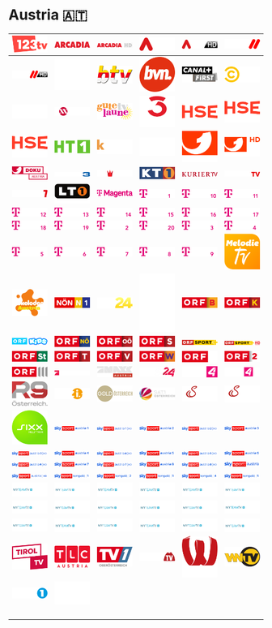 # Austria 🇦🇹

| ![123-tv] | ![arcadia] | ![arcadia-hd] | ![atv] | ![atv-hd] | ![atv2] |
|:---:|:---:|:---:|:---:|:---:|:---:|
| ![atv2-hd] | ![bergblick] | ![btv-karnten] | ![bvn] | ![canal-plus-first] | ![comedy-central-austria] |
| ![dmax-austria] | ![exxpress-tv] | ![gute-laune-tv] | ![hitradio-o3] | ![hse] | ![hse-extra] |
| ![hse-trend] | ![ht1] | ![k-tv] | ![k19] | ![kabel-eins-austria] | ![kabel-eins-austria-hd] |
| ![kabel-eins-doku-austria] | ![kanal3] | ![krone-tv] | ![kt1] | ![kurier-tv] | ![landle-tv] |
| ![laola1] | ![lt1] | ![magenta-infokanal] | ![magenta-sport-1] | ![magenta-sport-10] | ![magenta-sport-11] |
| ![magenta-sport-12] | ![magenta-sport-13] | ![magenta-sport-14] | ![magenta-sport-15] | ![magenta-sport-16] | ![magenta-sport-17] |
| ![magenta-sport-18] | ![magenta-sport-19] | ![magenta-sport-2] | ![magenta-sport-20] | ![magenta-sport-3] | ![magenta-sport-4] |
| ![magenta-sport-5] | ![magenta-sport-6] | ![magenta-sport-7] | ![magenta-sport-8] | ![magenta-sport-9] | ![melodie-tv] |
| ![nickelodeon-austria] | ![non-n1] | ![oe24] | ![okto] | ![orf-burgenland] | ![orf-karnten] |
| ![orf-kids] | ![orf-niederosterreich] | ![orf-oberosterreich] | ![orf-salzburg] | ![orf-sport-plus] | ![orf-sport-plus-hd] |
| ![orf-steiermark] | ![orf-tirol] | ![orf-vorarlberg] | ![orf-wien] | ![orf1] | ![orf2] |
| ![orf3] | ![prosieben-austria] | ![prosieben-maxx-austria] | ![puls24] | ![puls4] | ![puls4-hd] |
| ![r9] | ![salzi-tv] | ![sat1-gold-osterreich] | ![sat1-osterreich] | ![servus-tv] | ![servus-tv-hd] |
| ![sixx-austria] | ![sky-sport-austria-1] | ![sky-sport-austria-1-hd] | ![sky-sport-austria-2] | ![sky-sport-austria-2-hd] | ![sky-sport-austria-3] |
| ![sky-sport-austria-3-hd] | ![sky-sport-austria-4] | ![sky-sport-austria-4-hd] | ![sky-sport-austria-5] | ![sky-sport-austria-5-hd] | ![sky-sport-austria-6] |
| ![sky-sport-austria-6-hd] | ![sky-sport-austria-7] | ![sky-sport-austria-7-hd] | ![sky-sport-austria-8] | ![sky-sport-austria-8-hd] | ![sky-sport-austria] |
| ![sky-sport-austria-hd] | ![sky-sport-kompakt-1] | ![sky-sport-kompakt-2] | ![sky-sport-kompakt-3] | ![sky-sport-kompakt-4] | ![sky-sport-kompakt-5] |
| ![sport-myteamtv-1] | ![sport-myteamtv-10] | ![sport-myteamtv-11] | ![sport-myteamtv-12] | ![sport-myteamtv-13] | ![sport-myteamtv-14] |
| ![sport-myteamtv-15] | ![sport-myteamtv-16] | ![sport-myteamtv-17] | ![sport-myteamtv-18] | ![sport-myteamtv-2] | ![sport-myteamtv-3] |
| ![sport-myteamtv-4] | ![sport-myteamtv-5] | ![sport-myteamtv-6] | ![sport-myteamtv-7] | ![sport-myteamtv-8] | ![sport-myteamtv-9] |
| ![tirol-tv] | ![tlc-austria] | ![tv1-oberosterreich] | ![vulkan-tv] | ![w24] | ![wntv] |
| ![wt1] | ![ztv] | ![space] | ![space] | ![space] | ![space] |
| ![space] | ![space] | ![space] | ![space] | ![space] | ![space] |


[123-tv]:123-tv-at.png
[arcadia]:arcadia-at.png
[arcadia-hd]:hd/arcadia-hd-at.png
[atv]:atv-at.png
[atv-hd]:hd/atv-hd-at.png
[atv2]:atv2-at.png
[atv2-hd]:hd/atv2-hd-at.png
[bergblick]:bergblick-at.png
[btv-karnten]:btv-karnten-at.png
[bvn]:bvn-at.png
[canal-plus-first]:canal-plus-first-at.png
[comedy-central-austria]:comedy-central-austria-at.png
[dmax-austria]:dmax-austria-at.png
[exxpress-tv]:exxpress-tv-at.png
[gute-laune-tv]:gute-laune-tv-at.png
[hitradio-o3]:hitradio-o3-at.png
[hse]:hse-at.png
[hse-extra]:hse-extra-at.png
[hse-trend]:hse-trend-at.png
[ht1]:ht1-at.png
[k-tv]:k-tv-at.png
[k19]:k19-at.png
[kabel-eins-austria]:kabel-eins-austria-at.png
[kabel-eins-austria-hd]:hd/kabel-eins-austria-hd-at.png
[kabel-eins-doku-austria]:kabel-eins-doku-austria-at.png
[kanal3]:kanal3-at.png
[krone-tv]:krone-tv-at.png
[kt1]:kt1-at.png
[kurier-tv]:kurier-tv-at.png
[landle-tv]:landle-tv-at.png
[laola1]:laola1-at.png
[lt1]:lt1-at.png
[magenta-infokanal]:magenta-infokanal-at.png
[magenta-sport-1]:magenta-sport-1-at.png
[magenta-sport-10]:magenta-sport-10-at.png
[magenta-sport-11]:magenta-sport-11-at.png
[magenta-sport-12]:magenta-sport-12-at.png
[magenta-sport-13]:magenta-sport-13-at.png
[magenta-sport-14]:magenta-sport-14-at.png
[magenta-sport-15]:magenta-sport-15-at.png
[magenta-sport-16]:magenta-sport-16-at.png
[magenta-sport-17]:magenta-sport-17-at.png
[magenta-sport-18]:magenta-sport-18-at.png
[magenta-sport-19]:magenta-sport-19-at.png
[magenta-sport-2]:magenta-sport-2-at.png
[magenta-sport-20]:magenta-sport-20-at.png
[magenta-sport-3]:magenta-sport-3-at.png
[magenta-sport-4]:magenta-sport-4-at.png
[magenta-sport-5]:magenta-sport-5-at.png
[magenta-sport-6]:magenta-sport-6-at.png
[magenta-sport-7]:magenta-sport-7-at.png
[magenta-sport-8]:magenta-sport-8-at.png
[magenta-sport-9]:magenta-sport-9-at.png
[melodie-tv]:melodie-tv-at.png
[nickelodeon-austria]:nickelodeon-austria-at.png
[non-n1]:non-n1-at.png
[oe24]:oe24-at.png
[okto]:okto-at.png
[orf-burgenland]:orf-burgenland-at.png
[orf-karnten]:orf-karnten-at.png
[orf-kids]:orf-kids-at.png
[orf-niederosterreich]:orf-niederosterreich-at.png
[orf-oberosterreich]:orf-oberosterreich-at.png
[orf-salzburg]:orf-salzburg-at.png
[orf-sport-plus]:orf-sport-plus-at.png
[orf-sport-plus-hd]:hd/orf-sport-plus-hd-at.png
[orf-steiermark]:orf-steiermark-at.png
[orf-tirol]:orf-tirol-at.png
[orf-vorarlberg]:orf-vorarlberg-at.png
[orf-wien]:orf-wien-at.png
[orf1]:orf1-at.png
[orf2]:orf2-at.png
[orf3]:orf3-at.png
[prosieben-austria]:prosieben-austria-at.png
[prosieben-maxx-austria]:prosieben-maxx-austria-at.png
[puls24]:puls24-at.png
[puls4]:puls4-at.png
[puls4-hd]:hd/puls4-hd-at.png
[r9]:r9-at.png
[salzi-tv]:salzi-tv-at.png
[sat1-gold-osterreich]:sat1-gold-osterreich-at.png
[sat1-osterreich]:sat1-osterreich-at.png
[servus-tv]:servus-tv-at.png
[servus-tv-hd]:hd/servus-tv-hd-at.png
[sixx-austria]:sixx-austria-at.png
[sky-sport-austria-1]:sky-sport-austria-1-at.png
[sky-sport-austria-1-hd]:hd/sky-sport-austria-1-hd-at.png
[sky-sport-austria-2]:sky-sport-austria-2-at.png
[sky-sport-austria-2-hd]:hd/sky-sport-austria-2-hd-at.png
[sky-sport-austria-3]:sky-sport-austria-3-at.png
[sky-sport-austria-3-hd]:hd/sky-sport-austria-3-hd-at.png
[sky-sport-austria-4]:sky-sport-austria-4-at.png
[sky-sport-austria-4-hd]:hd/sky-sport-austria-4-hd-at.png
[sky-sport-austria-5]:sky-sport-austria-5-at.png
[sky-sport-austria-5-hd]:hd/sky-sport-austria-5-hd-at.png
[sky-sport-austria-6]:sky-sport-austria-6-at.png
[sky-sport-austria-6-hd]:hd/sky-sport-austria-6-hd-at.png
[sky-sport-austria-7]:sky-sport-austria-7-at.png
[sky-sport-austria-7-hd]:hd/sky-sport-austria-7-hd-at.png
[sky-sport-austria-8]:sky-sport-austria-8-at.png
[sky-sport-austria-8-hd]:hd/sky-sport-austria-8-hd-at.png
[sky-sport-austria]:sky-sport-austria-at.png
[sky-sport-austria-hd]:hd/sky-sport-austria-hd-at.png
[sky-sport-kompakt-1]:sky-sport-kompakt-1-at.png
[sky-sport-kompakt-2]:sky-sport-kompakt-2-at.png
[sky-sport-kompakt-3]:sky-sport-kompakt-3-at.png
[sky-sport-kompakt-4]:sky-sport-kompakt-4-at.png
[sky-sport-kompakt-5]:sky-sport-kompakt-5-at.png
[sport-myteamtv-1]:sport-myteamtv-1-at.png
[sport-myteamtv-10]:sport-myteamtv-10-at.png
[sport-myteamtv-11]:sport-myteamtv-11-at.png
[sport-myteamtv-12]:sport-myteamtv-12-at.png
[sport-myteamtv-13]:sport-myteamtv-13-at.png
[sport-myteamtv-14]:sport-myteamtv-14-at.png
[sport-myteamtv-15]:sport-myteamtv-15-at.png
[sport-myteamtv-16]:sport-myteamtv-16-at.png
[sport-myteamtv-17]:sport-myteamtv-17-at.png
[sport-myteamtv-18]:sport-myteamtv-18-at.png
[sport-myteamtv-2]:sport-myteamtv-2-at.png
[sport-myteamtv-3]:sport-myteamtv-3-at.png
[sport-myteamtv-4]:sport-myteamtv-4-at.png
[sport-myteamtv-5]:sport-myteamtv-5-at.png
[sport-myteamtv-6]:sport-myteamtv-6-at.png
[sport-myteamtv-7]:sport-myteamtv-7-at.png
[sport-myteamtv-8]:sport-myteamtv-8-at.png
[sport-myteamtv-9]:sport-myteamtv-9-at.png
[tirol-tv]:tirol-tv-at.png
[tlc-austria]:tlc-austria-at.png
[tv1-oberosterreich]:tv1-oberosterreich-at.png
[vulkan-tv]:vulkan-tv-at.png
[w24]:w24-at.png
[wntv]:wntv-at.png
[wt1]:wt1-at.png
[ztv]:ztv-at.png

[space]:../../misc/space-1500.png "Space"

